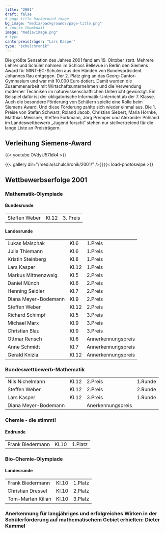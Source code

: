 ```yaml
---
title: "2001"
draft: false
# page title background image
bg_image: "media/backgrounds/page-title.png"
# course thumbnail
image: "media/image.png"
# type
cantorpreisträger: "Lars Kasper"
type: "schulchronik"
---
```


Die größte Sensation des Jahres 2001 fand am 19. Oktober statt. Mehrere Lehrer und Schüler nahmen im Schloss Bellevue in Berlin den Siemens Award für MINT-EC-Schulen aus den Händen von Bundespräsident Johannes Rau entgegen. Der 2. Platz ging an das Georg-Cantor-Gymnasium und war mit 10.000 Euro dotiert. Damit wurden die Zusammenarbeit mit Wirtschaftsunternehmen und die Verwendung moderner Techniken im naturwissenschaftlichen Unterricht gewürdigt. Ein Beispiel dafür ist der obligatorische Informatik-Unterricht ab der 7. Klasse. Auch die besondere Förderung von Schülern spielte eine Rolle beim Siemens Award. Und diese Förderung zahlte sich wieder einmal aus. Die 1. Preise von Stefan Schwarz, Roland Jacob, Christian Siebert, Maria Hörnke, Matthias Meissner, Steffen Forkmann, Jörg Premper und Alexander Pöhland im Landeswettbewerb „Jugend forscht“ stehen nur stellvertretend für die lange Liste an Preisträgern.

## Verleihung Siemens-Award

{{< youtube OVdyU57Idk4 >}}

{{< gallery dir="/media/schulchronik/2001/" />}}{{< load-photoswipe >}}

## Wettbewerbserfolge 2001

### Mathematik-Olympiade

#### Bundesrunde

||||
|-|-|-|
|Steffen Weber|Kl.12|3. Preis|

#### Landesrunde

||||
|-|-|-|
|Lukas Maischak|Kl.6|1.Preis|
|Julia Thiemann|Kl.6|1.Preis|
|Kristin Steinberg|Kl.8|1.Preis|
|Lars Kasper|Kl.12|1.Preis|
|Markus Mittnenzweig|Kl.5|2.Preis|
|Daniel Münch|Kl.6|2.Preis|
|Henning Seidler|Kl.7|2.Preis|
|Diana Meyer-Bodemann|Kl.9|2.Preis|
|Steffen Weber|Kl.12|2.Preis|
|Richard Schimpf|Kl.5|3.Preis|
|Michael Marx|Kl.9|3.Preis|
|Christian Blau|Kl.9|3.Preis|
|Ottmar Rensch|Kl.6|Annerkennungspreis|
|Anne Schmidt|Kl.7|Annerkennungspreis|
|Gerald Knizia|Kl.12|Annerkennungspreis|

### Bundeswettbewerb-Mathematik

|||||
|-|-|-|-|
|Nils Nichelmann|Kl.12|2.Preis|1.Runde|
|Steffen Weber|Kl.12|2.Preis|2.Runde|
|Lars Kasper|Kl.12|3.Preis|1.Runde|
|Diana Meyer-Bodemann||Anerkennungspreis||

### Chemie - die stimmt!

#### Endrunde

||||
|-|-|-|
|Frank Biedermann|Kl.10|1.Platz|

### Bio-Chemie-Olympiade

#### Landesrunde

||||
|-|-|-|
|Frank Biedermann|Kl.10|1.Platz|
|Christian Dressel|Kl.10|2.Platz|
|Tom-Marten Kilian|Kl.10|3.Platz|

### Anerkennung für langjähriges und erfolgreiches Wirken in der Schülerförderung auf mathematischem Gebiet erhielten: Dieter Kammel
